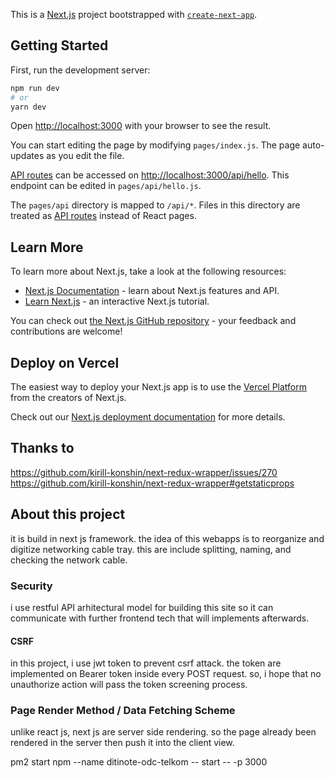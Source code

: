 This is a [Next.js](https://nextjs.org/) project bootstrapped with [`create-next-app`](https://github.com/vercel/next.js/tree/canary/packages/create-next-app).

## Getting Started

First, run the development server:

```bash
npm run dev
# or
yarn dev
```

Open [http://localhost:3000](http://localhost:3000) with your browser to see the result.

You can start editing the page by modifying `pages/index.js`. The page auto-updates as you edit the file.

[API routes](https://nextjs.org/docs/api-routes/introduction) can be accessed on [http://localhost:3000/api/hello](http://localhost:3000/api/hello). This endpoint can be edited in `pages/api/hello.js`.

The `pages/api` directory is mapped to `/api/*`. Files in this directory are treated as [API routes](https://nextjs.org/docs/api-routes/introduction) instead of React pages.

## Learn More

To learn more about Next.js, take a look at the following resources:

- [Next.js Documentation](https://nextjs.org/docs) - learn about Next.js features and API.
- [Learn Next.js](https://nextjs.org/learn) - an interactive Next.js tutorial.

You can check out [the Next.js GitHub repository](https://github.com/vercel/next.js/) - your feedback and contributions are welcome!

## Deploy on Vercel

The easiest way to deploy your Next.js app is to use the [Vercel Platform](https://vercel.com/new?utm_medium=default-template&filter=next.js&utm_source=create-next-app&utm_campaign=create-next-app-readme) from the creators of Next.js.

Check out our [Next.js deployment documentation](https://nextjs.org/docs/deployment) for more details.

## Thanks to 
https://github.com/kirill-konshin/next-redux-wrapper/issues/270
https://github.com/kirill-konshin/next-redux-wrapper#getstaticprops

## About this project

it is build in next js framework.
the idea of this webapps is to reorganize and digitize networking cable tray. this are include splitting, naming, and checking the network cable.

### Security

i use restful API arhitectural model for building this site so it can communicate with further frontend tech that will implements afterwards.

#### CSRF 
in this project, i use jwt token to prevent csrf attack. the token are implemented on Bearer token inside every POST request. so, i hope that no unauthorize action will pass the token screening process.

### Page Render Method / Data Fetching Scheme

unlike react js, next js are server side rendering. so the page already been rendered in the server then push it into the client view.

pm2 start npm --name ditinote-odc-telkom -- start -- -p 3000
